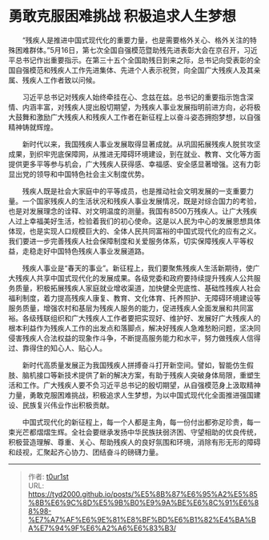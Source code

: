 # 勇敢克服困难挑战 积极追求人生梦想


　　“残疾人是推进中国式现代化的重要力量，也是需要格外关心、格外关注的特殊困难群体。”5月16日，第七次全国自强模范暨助残先进表彰大会在京召开，习近平总书记作出重要指示。在第三十五个全国助残日到来之际，总书记向受表彰的全国自强模范和残疾人工作先进集体、先进个人表示祝贺，向全国广大残疾人及其亲属、残疾人工作者致以问候。

　　习近平总书记对残疾人始终牵挂在心、念兹在兹。总书记的重要指示饱含深情、内涵丰富，对残疾人提出殷切期望，为残疾人事业发展指明前进方向，必将极大鼓舞和激励广大残疾人和残疾人工作者在新征程上以奋斗姿态拥抱梦想，以自强精神铸就辉煌。

　　新时代以来，我国残疾人事业发展取得显著成就。从巩固拓展残疾人脱贫攻坚成果，到织牢兜底保障网，从推进无障碍环境建设，到在就业、教育、文化等方面提供更多平等参与机会，广大残疾人获得感、幸福感、安全感显著增强。这有力彰显出党的领导和中国特色社会主义制度优势。

　　残疾人既是社会大家庭中的平等成员，也是推动社会文明发展的一支重要力量。一个国家残疾人的生活状况和残疾人事业发展情况，既是对综合国力的考验，也是对发展理念的诠释、对文明温度的测量。我国有8500万残疾人。让广大残疾人过上幸福美好生活，检验着我们的初心使命。这是以人民为中心的发展思想具体体现，也是实现人口规模巨大的、全体人民共同富裕的中国式现代化的应有之义。我们要进一步完善残疾人社会保障制度和关爱服务体系，切实保障残疾人平等权益，走稳走好中国特色残疾人事业发展道路。

　　残疾人事业是“春天的事业”。新征程上，我们要聚焦残疾人生活新期待，使广大残疾人共享中国式现代化的发展成果。各级党委和政府要持续提升残疾人公共服务质量，积极拓展残疾人家庭就业增收渠道，加快健全兜底性、基础性残疾人社会福利制度，着力提高残疾人康复、教育、文化体育、托养照护、无障碍环境建设等服务质量，增强农村和基层为残疾人服务的能力，促进残疾人全面发展和共同富裕。各级残联组织和广大残疾人工作者要把实现好、维护好、发展好广大残疾人的根本利益作为残疾人工作的出发点和落脚点，解决好残疾人急难愁盼问题，坚决同侵害残疾人合法权益的现象作斗争，不断提高服务能力和水平，努力做残疾人信得过、靠得住的知心人、贴心人。

　　新时代高质量发展正为我国残疾人拼搏奋斗打开新空间。譬如，智能仿生假肢、脑机接口等新技术提供了新的解决方案，有助于残疾人突破身体局限，重塑生活和工作。广大残疾人要不负习近平总书记的殷切期望，从自强模范身上汲取精神力量，勇敢克服困难挑战，积极追求人生梦想，为以中国式现代化全面推进强国建设、民族复兴伟业作出积极贡献。

　　中国式现代化的新征程上，每一个人都是主角，每一份付出都弥足珍贵，每一束光芒都熠熠生辉。全社会要继承发扬中华民族扶弱济困、守望相助的优良传统，积极营造理解、尊重、关心、帮助残疾人的良好氛围和环境，消除有形无形的障碍和歧视，汇聚起齐心协力、团结奋斗的磅礴力量。

---

> 作者: [t0ur1st](https://github.com/tyd2000)  
> URL: https://tyd2000.github.io/posts/%E5%8B%87%E6%95%A2%E5%85%8B%E6%9C%8D%E5%9B%B0%E9%9A%BE%E6%8C%91%E6%88%98-%E7%A7%AF%E6%9E%81%E8%BF%BD%E6%B1%82%E4%BA%BA%E7%94%9F%E6%A2%A6%E6%83%B3/  

